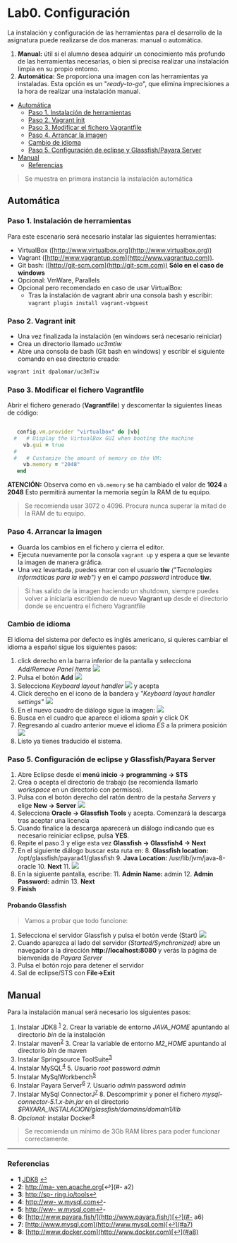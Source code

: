 # Lab0. Configuración

La instalación y configuración de las herramientas para el desarrollo de la asignatura puede realizarse de dos maneras: manual o automática.

1. __Manual:__ útil si el alumno desea adquirir un conocimiento más profundo de las herramientas necesarias, o bien si precisa realizar una instalación limpia en su propio entorno.
2. __Automática:__ Se proporciona una imagen con las herramientas ya instaladas. Esta opción es un "_ready-to-go_", que elimina imprecisiones a la hora de realizar una instalación manual. 

<!-- MarkdownTOC depth=3 -->

- [Automática](#automática)
  - [Paso 1. Instalación de herramientas](#paso-1-instalación-de-herramientas)
  - [Paso 2. Vagrant init](#paso-2-vagrant-init)
  - [Paso 3. Modificar el fichero Vagrantfile](#paso-3-modificar-el-fichero-vagrantfile)
  - [Paso 4. Arrancar la imagen](#paso-4-arrancar-la-imagen)
  - [Cambio de idioma](#cambio-de-idioma)
  - [Paso 5. Configuración de eclipse y Glassfish/Payara Server](#paso-5-configuración-de-eclipse-y-glassfishpayara-server)
- [Manual](#manual)
  - [Referencias](#referencias)

<!-- /MarkdownTOC -->


> Se muestra en primera instancia la instalación automática


## Automática

### Paso 1. Instalación de herramientas

Para este escenario será necesario instalar las siguientes herramientas:

- VirtualBox ([http://www.virtualbox.org](http://www.virtualbox.org))
- Vagrant ([http://www.vagrantup.com](http://www.vagrantup.com)).
- Git bash: ([http://git-scm.com](http://git-scm.com)) __Sólo en el caso de windows__
- Opcional: VmWare, Parallels
- Opcional pero recomendado en caso de usar VirtualBox:
  - Tras la instalación de vagrant abrir una consola bash y escribir: `vagrant plugin install vagrant-vbguest`

### Paso 2. Vagrant init

- Una vez finalizada la instalación (en windows será necesario reiniciar)
- Crea un directorio llamado _uc3mtiw_
- Abre una consola de bash (Git bash en windows) y escribir el siguiente comando en ese directorio creado:

```ruby
vagrant init dpalomar/uc3mTiw
```

### Paso 3. Modificar el fichero Vagrantfile

Abrir el fichero generado (__Vagrantfile__) y descomentar la siguientes líneas de código:

```ruby

   config.vm.provider "virtualbox" do |vb|
  #   # Display the VirtualBox GUI when booting the machine
     vb.gui = true
  #
  #   # Customize the amount of memory on the VM:
     vb.memory = "2048"
   end
```

__ATENCIÓN:__ Observa como en `vb.memory` se ha cambiado el valor de __1024__ a __2048__ Esto permitirá aumentar la memoria según la RAM de tu equipo.

> Se recomienda usar 3072 o 4096. Procura nunca superar la mitad de la RAM de tu equipo.

### Paso 4. Arrancar la imagen

- Guarda los cambios en el fichero y cierra el editor.
- Ejecuta nuevamente por la consola `vagrant up` y espera a que se levante la imagen de manera gráfica.
- Una vez levantada, puedes entrar con el usuario __tiw__ _("Tecnologías informáticas para la web")_ y en el campo _password_ introduce __tiw__.

> Si has salido de la imagen haciendo un shutdown, siempre puedes volver a iniciarla escribiendo de nuevo __Vagrant up__ desde el directorio donde se encuentra el fichero Vagrantfile

### Cambio de idioma

El idioma del sistema por defecto es inglés americano, si quieres cambiar el idioma a español sigue los siguientes pasos:

1. click derecho en la barra inferior de la pantalla y selecciona _Add/Remove Panel Items_ ![](images/Imagen1.png)
2. Pulsa el botón __Add__ ![](images/Imagen1-1.png)
2. Selecciona _Keyboard layout handler_ ![](images/Imagen1-2.png) y acepta
3. Click derecho en el icono de la bandera y _"Keyboard layout handler settings"_ ![](images/Imagen2.png)
3. En el nuevo cuadro de diálogo sigue la imagen: ![](images/Imagen3.png)
4. Busca en el cuadro que aparece el idioma _spain_ y click OK
5. Regresando al cuadro anterior mueve el idioma _ES_ a la primera posición ![](images/Imagen4.png)
6. Listo ya tienes traducido el sistema.

### Paso 5. Configuración de eclipse y Glassfish/Payara Server

1. Abre Eclipse desde el  __menú inicio -> programming -> STS__
2. Crea o acepta el directorio de trabajo (se recomienda llamarlo _workspace_ en un directorio con permisos).
3. Pulsa con el botón derecho del ratón dentro de la pestaña _Servers_ y elige __New -> Server__ ![](images/Imagen5.png)
4. Selecciona __Oracle -> Glassfish Tools__ y acepta. Comenzará la descarga tras aceptar una licencia
5. Cuando finalice la descarga aparecerá un diálogo indicando que es necesario reiniciar eclipse, pulsa __YES__.
6. Repite el paso 3 y elige esta vez __Glassfish -> Glassfish4 -> Next__
7. En el siguiente diálogo buscar esta ruta en:
    8. __Glassfish location:__ /opt/glassfish/payara41/glassfish
    9. __Java Location:__ /usr/lib/jvm/java-8-oracle
    10. __Next__
    11. ![](images/Imagen6.png)
10. En la sigiuente pantalla, escribe:
    11. __Admin Name:__ admin
    12. __Admin Password:__ admin
    13. __Next__
14. __Finish__

#### Probando Glassfish

> Vamos a probar que todo funcione:

1. Selecciona el servidor Glassfish y pulsa el botón verde (Start) ![](images/Imagen7.png)
2. Cuando aparezca al lado del servidor _(Started/Synchronized)_ abre un navegador a la dirección __http://localhost:8080__ y verás la página de bienvenida de _Payara Server_
3. Pulsa el botón rojo para detener el servidor
4. Sal de eclipse/STS con __File->Exit__

## Manual

Para la instalación manual será necesario los siguientes pasos:

1. Instalar JDK8 <sup id="a1">[1](#f1)</sup>
    2. Crear la variable de entorno *JAVA_HOME* apuntando al directorio _bin_ de la instalación
2. Instalar maven<sup id="a2">[2](#f2)</sup> 
    3. Crear la variable de entorno *M2_HOME* apuntando al directorio _bin_ de maven
3. Instalar Springsource ToolSuite<sup id="a3">[3](#f3)</sup>
4. Instalar MySQL<sup id="a4">[4](#f4)</sup>
    5. Usuario _root_ password _admin_
5. Instalar MySqlWorkbench<sup id="a5">[5](#f5)</sup>
6. Instalar Payara Server<sup id="a6">[6](#f6)</sup>
    7. Usuario _admin_ password _admin_
7. Instalar MySql ConnectorJ<sup id="a7">[7](#f7)</sup>
    8. Descomprimir y poner el fichero _mysql-connector-5.1.x-bin.jar_ en el directorio *$PAYARA_INSTALACION/glassfish/domains/domain1/lib*
9. _Opcional:_ instalar Docker<sup id="a8">[8](#f8)</sup>

> Se recomienda un mínimo de 3Gb RAM libres para poder funcionar correctamente.

---

### Referencias

- <b id="f1">1</b> [JDK8](http://www.oracle.com/technetwork/java/javase/downloads/index.html) [↩](#a1) 
- <b id="f2">2</b>: [http://ma- ven.apache.org](http://maven.apache.org)[↩](#- a2)
- <b id="f3">3</b>: [http://sp- ring.io/tools](http://spring.io/tools)[↩](#a3- )
- <b id="f4">4</b>: [http://ww- w.mysql.com](http://www.mysql.com)[↩](#a4)- 
- <b id="f5">5</b>: [http://ww- w.mysql.com](http://www.mysql.com)[↩](#a5)- 
- <b id="f6">6</b>: [http://www.payara.fish/](http://www.payara.fish/)[↩](#- a6)
- <b id="f7">7</b>: [http://www.mysql.com](http://www.mysql.com)[↩](#a7)
- <b id="f8">8</b>: [http://www.docker.com](http://www.docker.com)[↩](#a8)